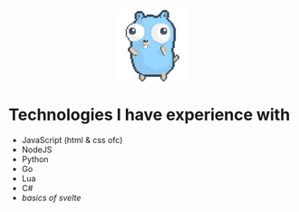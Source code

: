 <p align="center"> <img src="/images/gopher-dance-long-3x.gif" width="25%" height="auto" /> </p>

# Technologies I have experience with
- JavaScript (html & css ofc)
- NodeJS
- Python
- Go
- Lua
- C#
- *basics of svelte*

